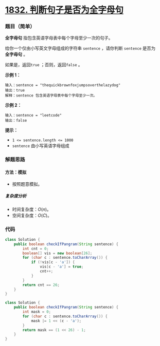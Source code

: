 # [1832. 判断句子是否为全字母句](https://leetcode.cn/problems/check-if-the-sentence-is-pangram/)

### 题目（简单）

**全字母句** 指包含英语字母表中每个字母至少一次的句子。

给你一个仅由小写英文字母组成的字符串 `sentence` ，请你判断 `sentence` 是否为 **全字母句** 。

如果是，返回`true` ；否则，返回`false` 。

**示例 1：**

```
输入：sentence = "thequickbrownfoxjumpsoverthelazydog"
输出：true
解释：sentence 包含英语字母表中每个字母至少一次。
```

**示例 2：**

```
输入：sentence = "leetcode"
输出：false
```

**提示：**

* `1 <= sentence.length <= 1000`
* `sentence` 由小写英语字母组成

### 解题思路

#### 方法：模拟

- 按照题意模拟。

##### 复杂度分析

- 时间复杂度：$O(n)$。
- 空间复杂度：$O(C)$。

### 代码

```java
class Solution {
    public boolean checkIfPangram(String sentence) {
        int cnt = 0;
        boolean[] vis = new boolean[26];
        for (char c : sentence.toCharArray()) {
            if (!vis[c - 'a']) {
                vis[c - 'a'] = true;
                cnt++;
            }
        }
        return cnt == 26;
    }
}
```

```java
class Solution {
    public boolean checkIfPangram(String sentence) {
        int mask = 0;
        for (char c : sentence.toCharArray()) {
            mask |= 1 << (c - 'a');
        }
        return mask == (1 << 26) - 1;
    }
}
```
